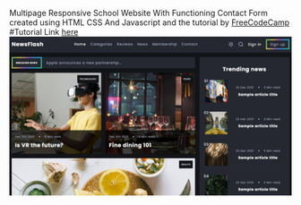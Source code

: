Multipage Responsive School Website With Functioning Contact Form created using HTML CSS And Javascript and the tutorial by <a href="https://www.youtube.com/c/Freecodecamp">FreeCodeCamp</a>
<br> #Tutorial Link <a href="https://youtu.be/-8LTPIJBGwQ">here</a>
![Project Thumbnail](./thumbnail.jpg)
